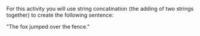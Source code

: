 For this activity you will use string concatination (the adding of two strings together) to create the following sentence:

"The fox jumped over the fence."